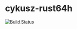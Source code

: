 # cykusz-rust64h

[![Build Status](https://travis-ci.org/rafalmiel/cykusz-rust64h.svg?branch=master)](https://travis-ci.org/rafalmiel/cykusz-rust64h)
